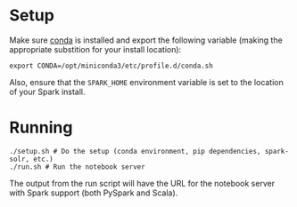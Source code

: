 # Setup

Make sure [conda](https://conda.io/en/latest/) is installed and export the following variable (making the appropriate substition for your install location):

`export CONDA=/opt/miniconda3/etc/profile.d/conda.sh`

Also, ensure that the `SPARK_HOME` environment variable is set to the location of your Spark install.

# Running

```
./setup.sh # Do the setup (conda environment, pip dependencies, spark-solr, etc.)
./run.sh # Run the notebook server
```

The output from the run script will have the URL for the notebook server with Spark support (both PySpark and Scala).
